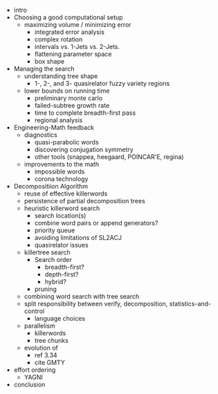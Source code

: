  * intro
 * Choosing a good computational setup
   * maximizing volume / minimizing error
     * integrated error analysis
     * complex rotation
     * intervals vs. 1-Jets vs. 2-Jets.
     * flattening parameter space
     * box shape
 * Managing the search
   * understanding tree shape
     * 1-, 2-, and 3- quasirelator fuzzy variety regions
   * lower bounds on running time
     * preliminary monte carlo
     * failed-subtree growth rate
     * time to complete breadth-first pass
     * regional analysis
 * Engineering-Math feedback
   * diagnostics
     * quasi-parabolic words
     * discovering conjugation symmetry
     * other tools (snappea, heegaard, POINCAR\'E, regina)
   * improvements to the math
     * impossible words
     * corona technology
 * Decompositiion Algorithm
   * reuse of effective killerwords
   * persistence of partial decomposition trees
   * heuristic killerword search
     * search location(s)
     * combine word pairs or append generators?
     * priority queue
     * avoiding limitations of SL2ACJ
     * quasirelator issues
   * killertree search
     * Search order
       * breadth-first?
       * depth-first?
       * hybrid?
     * pruning
   * combining word search with tree search
   * split responsibility between verify, decomposition, statistics-and-control
     * language choices
   * parallelism
     * killerwords
     * tree chunks
   * evolution of
     * ref 3.34
     * cite GMTY
 * effort ordering
   * YAGNI
 * conclusion
